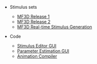* Stimulus sets

  * [MF3D Release 1](MF3D-Release-1.md)
  * [MF3D Release 2](MF3D-Release-2.md)
  * [MF3D Real-time Stimulus Generation]()

* Code

  * [Stimulus Editor GUI](MF3D-Stimulus-Editor.md)
  * [Parameter Estimation GUI](MF3D-Video-Parameter-Estimation-GUI.md)
  * [Animation Compiler](MF3D-Video-Clip-Compiler.md)

